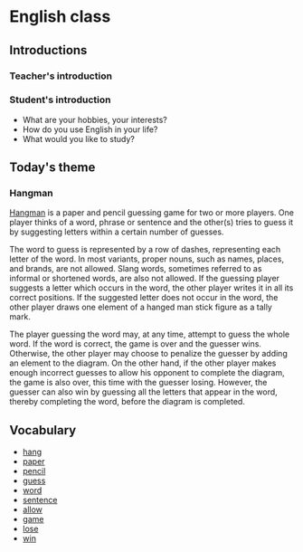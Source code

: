 # English class

## Introductions

### Teacher's introduction

### Student's introduction

- What are your hobbies, your interests?
- How do you use English in your life?
- What would you like to study?

## Today's theme

### Hangman

[Hangman](https://en.wikipedia.org/wiki/Hangman_(game)) is a paper and pencil guessing game for two or more players. One player thinks of a word, phrase or sentence and the other(s) tries to guess it by suggesting letters within a certain number of guesses.

The word to guess is represented by a row of dashes, representing each letter of the word. In most variants, proper nouns, such as names, places, and brands, are not allowed. Slang words, sometimes referred to as informal or shortened words, are also not allowed. If the guessing player suggests a letter which occurs in the word, the other player writes it in all its correct positions. If the suggested letter does not occur in the word, the other player draws one element of a hanged man stick figure as a tally mark.

The player guessing the word may, at any time, attempt to guess the whole word. If the word is correct, the game is over and the guesser wins. Otherwise, the other player may choose to penalize the guesser by adding an element to the diagram. On the other hand, if the other player makes enough incorrect guesses to allow his opponent to complete the diagram, the game is also over, this time with the guesser losing. However, the guesser can also win by guessing all the letters that appear in the word, thereby completing the word, before the diagram is completed.

## Vocabulary

- [hang](https://en.wiktionary.org/wiki/hang)
- [paper](https://en.wiktionary.org/wiki/paper)
- [pencil](https://en.wiktionary.org/wiki/pencil)
- [guess](https://en.wiktionary.org/wiki/guess)
- [word](https://en.wiktionary.org/wiki/word)
- [sentence](https://en.wiktionary.org/wiki/sentence)
- [allow](https://en.wiktionary.org/wiki/allow)
- [game](https://en.wiktionary.org/wiki/game)
- [lose](https://en.wiktionary.org/wiki/lose)
- [win](https://en.wiktionary.org/wiki/win)
